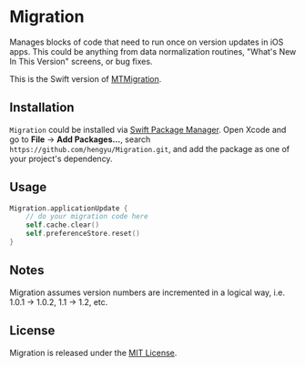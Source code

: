 # Migration

Manages blocks of code that need to run once on version updates in iOS apps. This could be anything from data normalization routines, "What's New In This Version" screens, or bug fixes.

This is the Swift version of [MTMigration][1].

## Installation

`Migration` could be installed via [Swift Package Manager](https://www.swift.org/package-manager/). Open Xcode and go to **File** -> **Add Packages...**, search `https://github.com/hengyu/Migration.git`, and add the package as one of your project's dependency.

## Usage

```swift
Migration.applicationUpdate {
    // do your migration code here
    self.cache.clear()
    self.preferenceStore.reset()
}
```

## Notes

Migration assumes version numbers are incremented in a logical way, i.e. 1.0.1 -\> 1.0.2, 1.1 -\> 1.2, etc.

## License
Migration is released under the [MIT License][3].

[1]:	https://github.com/mysterioustrousers/MTMigration
[2]:	https://github.com/hengyu/Migration.git
[3]:	https://github.com/Hengyu/Migration/blob/main/LICENSE
